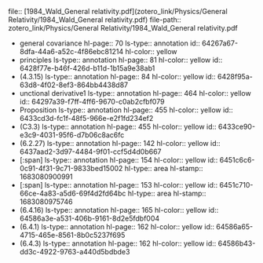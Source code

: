 file:: [1984_Wald_General relativity.pdf](zotero_link/Physics/General Relativity/1984_Wald_General relativity.pdf)
file-path:: zotero_link/Physics/General Relativity/1984_Wald_General relativity.pdf

- general covariance
  hl-page:: 70
  ls-type:: annotation
  id:: 64267a67-8dfa-44a6-a52c-4f86ebc81214
  hl-color:: yellow
- principles
  ls-type:: annotation
  hl-page:: 81
  hl-color:: yellow
  id:: 6428f77e-b46f-426d-b11d-1b15a9e38ab1
- (4.3.15)
  ls-type:: annotation
  hl-page:: 84
  hl-color:: yellow
  id:: 6428f95a-63d8-4f02-8ef3-864bb4438d87
- unctional derivative1
  ls-type:: annotation
  hl-page:: 464
  hl-color:: yellow
  id:: 64297a39-f7ff-4ff6-9670-c0ab2cfbf079
- Proposition
  ls-type:: annotation
  hl-page:: 455
  hl-color:: yellow
  id:: 6433cd3d-fc1f-48f5-966e-e2f1fd234ef2
- (C3.3)
  ls-type:: annotation
  hl-page:: 455
  hl-color:: yellow
  id:: 6433ce90-e3c9-4031-95f6-d7b06c8ac6fc
- (6.2.27)
  ls-type:: annotation
  hl-page:: 142
  hl-color:: yellow
  id:: 6437aad2-3d97-4484-9f01-ccf5d4d0b667
- [:span]
  ls-type:: annotation
  hl-page:: 154
  hl-color:: yellow
  id:: 6451c6c6-0c91-4f31-9c71-9833bed15002
  hl-type:: area
  hl-stamp:: 1683080900991
- [:span]
  ls-type:: annotation
  hl-page:: 153
  hl-color:: yellow
  id:: 6451c710-66ce-4a83-a5d6-69f4d2fd64bc
  hl-type:: area
  hl-stamp:: 1683080975746
- (6.4.16)
  ls-type:: annotation
  hl-page:: 165
  hl-color:: yellow
  id:: 64586a3e-a531-406b-9161-8d2e5fdbf004
- (6.4.1)
  ls-type:: annotation
  hl-page:: 162
  hl-color:: yellow
  id:: 64586a65-4715-465e-8561-8b0c5237f695
- (6.4.3)
  ls-type:: annotation
  hl-page:: 162
  hl-color:: yellow
  id:: 64586b43-dd3c-4922-9763-a440d5bdbde3